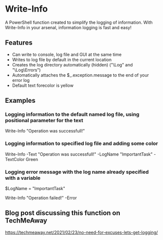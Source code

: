 # Write-Info
A PowerShell function created to simplify the logging of information. 
With Write-Info in your arsenal, information logging is fast and easy!

## Features
* Can write to console, log file and GUI at the same time
* Writes to log file by default in the current location
* Creates the log directory automatically (hidden) ("\Log\" and "\Log\Errors")
* Automatically attaches the $_.exception.message to the end of your error log
* Default text forecolor is yellow

## Examples

### Logging information to the default named log file, using positional parameter for the text
Write-Info "Operation was successfull!"

### Logging information to specified log file and adding some color
Write-Info -Text "Operation was successfull!" -LogName "ImportantTask" -TextColor Green

### Logging error message with the log name already specified with a variable
$LogName = "ImportantTask"

Write-Info "Operation failed!" -Error

## Blog post discussing this function on TechMeAway
https://techmeaway.net/2021/02/23/no-need-for-excuses-lets-get-logging/

